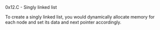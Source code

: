 0x12.C - Singly linked list

To create a singly linked list, you would dynamically allocate memory for each node and set its data and next pointer accordingly.
